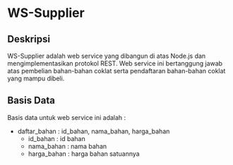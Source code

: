 # WS-Supplier

## Deskripsi 
WS-Supplier adalah web service yang dibangun di atas Node.js dan mengimplementasikan protokol REST. Web service ini bertanggung jawab atas pembelian bahan-bahan coklat serta pendaftaran bahan-bahan coklat yang mampu dibeli.

## Basis Data
Basis data untuk web service ini adalah :
- daftar_bahan : id_bahan, nama_bahan, harga_bahan
    - id_bahan      : id bahan
    - nama_bahan    : nama bahan
    - harga_bahan   : harga bahan satuannya
 